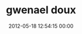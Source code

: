 ---
title: "gwenael doux"
date: 2012-05-18 12:54:15 00:00
permalink: /gwendoux
twitter: ""
likes: [31,118,45,605,818,802,793,775]
id: 299
gravatar: "http://www.gravatar.com/avatar/70e5e5d1604b00c373fe08e3eb0d0a7e"
---